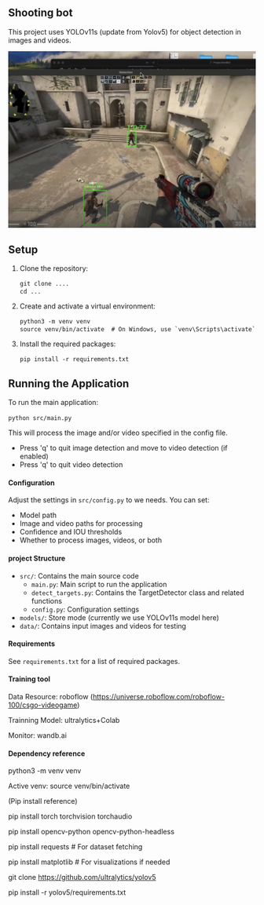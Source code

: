 ## Shooting bot

This project uses YOLOv11s (update from Yolov5) for object detection in images and videos.

[![Watch the video](./video_thum.png)](https://streamable.com/mrcd2r)



## Setup

1. Clone the repository:

   ```
   git clone ....
   cd ...
   ```

2. Create and activate a virtual environment:

   ```
   python3 -m venv venv
   source venv/bin/activate  # On Windows, use `venv\Scripts\activate`

   ```

3. Install the required packages:
   ```
   pip install -r requirements.txt
   ```

## Running the Application

To run the main application:

`python src/main.py`

This will process the image and/or video specified in the config file.

- Press 'q' to quit image detection and move to video detection (if enabled)
- Press 'q' to quit video detection

#### Configuration

Adjust the settings in `src/config.py` to we needs. You can set:

- Model path
- Image and video paths for processing
- Confidence and IOU thresholds
- Whether to process images, videos, or both

#### project Structure

- `src/`: Contains the main source code
  - `main.py`: Main script to run the application
  - `detect_targets.py`: Contains the TargetDetector class and related functions
  - `config.py`: Configuration settings
- `models/`: Store mode (currently we use YOLOv11s model here)
- `data/`: Contains input images and videos for testing

#### Requirements

See `requirements.txt` for a list of required packages.

#### Training tool

Data Resource: roboflow (https://universe.roboflow.com/roboflow-100/csgo-videogame)

Trainning Model: ultralytics+Colab

Monitor: wandb.ai

#### Dependency reference

python3 -m venv venv

Active venv: source venv/bin/activate

(Pip install reference)

pip install torch torchvision torchaudio

pip install opencv-python opencv-python-headless

pip install requests # For dataset fetching

pip install matplotlib # For visualizations if needed

git clone https://github.com/ultralytics/yolov5

pip install -r yolov5/requirements.txt
